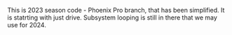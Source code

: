 This is 2023 season code - Phoenix Pro branch, that has been simplified.
It is statrting with just drive.
Subsystem looping is still in there that we may use for 2024.
